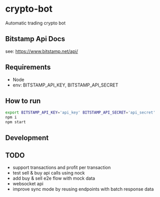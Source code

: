 # crypto-bot

Automatic trading crypto bot

## Bitstamp Api Docs

see: https://www.bitstamp.net/api/

## Requirements

- Node
- env: BITSTAMP_API_KEY, BITSTAMP_API_SECRET

## How to run

```bash
export BITSTAMP_API_KEY='api_key' BITSTAMP_API_SECRET='api_secret'
npm i
npm start
```

## Development

## TODO

- support transactions and profit per transaction
- test sell & buy api calls using nock
- add buy & sell e2e flow with mock data
- websocket api
- improve sync mode by reusing endpoints with batch response data
